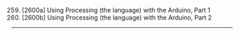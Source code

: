 259. [2600a] Using Processing (the language) with the Arduino, Part 1
260. [2600b] Using Processing (the language) with the Arduino, Part 2

---
